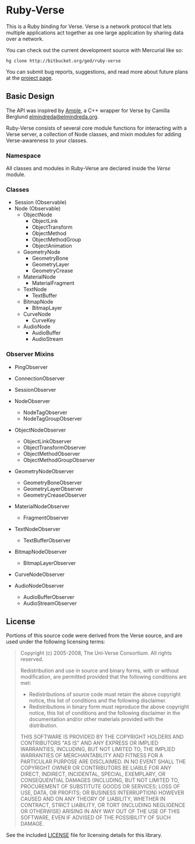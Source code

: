 # Ruby-Verse

This is a Ruby binding for Verse. Verse is a network protocol that lets multiple applications act
together as one large application by sharing data over a network.

You can check out the current development source with Mercurial like so:

    hg clone http://bitbucket.org/ged/ruby-verse

You can submit bug reports, suggestions, and read more about future plans at the
[project page](http://bitbucket.org/ged/ruby-verse).

## Basic Design

The API was inspired by [Ample](http://www.elmindreda.org/verse/ample/), a C++ wrapper for Verse by
Camilla Berglund <elmindreda@elmindreda.org>.

Ruby-Verse consists of several core module functions for interacting with a Verse server, a
collection of Node classes, and mixin modules for adding Verse-awareness to your classes.

### Namespace

All classes and modules in Ruby-Verse are declared inside the _Verse_ module.

### Classes

* Session (Observable)
* Node (Observable)
	- ObjectNode
		* ObjectLink
		* ObjectTransform
		* ObjectMethod
		* ObjectMethodGroup
		* ObjectAnimation
	- GeometryNode
		* GeometryBone
		* GeometryLayer
		* GeometryCrease
	- MaterialNode
		* MaterialFragment
	- TextNode
		* TextBuffer
	- BitmapNode
		* BitmapLayer
	- CurveNode
	  * CurveKey
	- AudioNode
	  * AudioBuffer
	  * AudioStream


### Observer Mixins

* PingObserver
* ConnectionObserver
* SessionObserver

* NodeObserver
	- NodeTagObserver
	- NodeTagGroupObserver
* ObjectNodeObserver
	- ObjectLinkObserver
	- ObjectTransformObserver
	- ObjectMethodObserver
	- ObjectMethodGroupObserver
* GeometryNodeObserver
	- GeometryBoneObserver
	- GeometryLayerObserver
	- GeometryCreaseObserver
* MaterialNodeObserver
	- FragmentObserver
* TextNodeObserver
	- TextBufferObserver
* BitmapNodeObserver
	- BitmapLayerObserver
* CurveNodeObserver
* AudioNodeObserver
  - AudioBufferObserver
  - AudioStreamObserver

## License

Portions of this source code were derived from the Verse source, and are used under the 
following licensing terms:

> Copyright (c) 2005-2008, The Uni-Verse Consortium.
> All rights reserved.
> 
> Redistribution and use in source and binary forms, with or without
> modification, are permitted provided that the following conditions are
> met:
> 
>  * Redistributions of source code must retain the above copyright
>    notice, this list of conditions and the following disclaimer.
>  * Redistributions in binary form must reproduce the above copyright
>    notice, this list of conditions and the following disclaimer in the
>    documentation and/or other materials provided with the distribution.
> 
> THIS SOFTWARE IS PROVIDED BY THE COPYRIGHT HOLDERS AND CONTRIBUTORS "AS
> IS" AND ANY EXPRESS OR IMPLIED WARRANTIES, INCLUDING, BUT NOT LIMITED
> TO, THE IMPLIED WARRANTIES OF MERCHANTABILITY AND FITNESS FOR A
> PARTICULAR PURPOSE ARE DISCLAIMED. IN NO EVENT SHALL THE COPYRIGHT OWNER
> OR CONTRIBUTORS BE LIABLE FOR ANY DIRECT, INDIRECT, INCIDENTAL, SPECIAL,
> EXEMPLARY, OR CONSEQUENTIAL DAMAGES (INCLUDING, BUT NOT LIMITED TO,
> PROCUREMENT OF SUBSTITUTE GOODS OR SERVICES; LOSS OF USE, DATA, OR
> PROFITS; OR BUSINESS INTERRUPTION) HOWEVER CAUSED AND ON ANY THEORY OF
> LIABILITY, WHETHER IN CONTRACT, STRICT LIABILITY, OR TORT (INCLUDING
> NEGLIGENCE OR OTHERWISE) ARISING IN ANY WAY OUT OF THE USE OF THIS
> SOFTWARE, EVEN IF ADVISED OF THE POSSIBILITY OF SUCH DAMAGE.
  
See the included [LICENSE](LICENSE.html) file for licensing details for this library.


